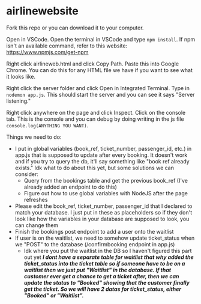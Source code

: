 # airlinewebsite

Fork this repo or you can download it to your computer. 

Open in VSCode. 
Open the terminal in VSCode and type ```npm install```. If npm isn't an available command, refer to this website: https://www.npmjs.com/get-npm

Right click airlineweb.html and click Copy Path. Paste this into Google Chrome. You can do this for any HTML file we have if you want to see what it looks like. 

Right click the server folder and click Open in Integrated Terminal. Type in ```nodemon app.js```. This should start the server and you can see it says "Server listening." 

Right click anywhere on the page and click Inspect. Click on the console tab. This is the console and you can debug by doing writing in the js file ```console.log(ANYTHING YOU WANT)```. 

Things we need to do: 
- I put in global variables (book_ref, ticket_number, passenger_id, etc.) in app.js that is supposed to update after every booking. It doesn't work and if you try to query the db, it'll say something like "book ref already exists." Idk what to do about this yet, but some solutions we can consider: 
  - Query from the bookings table and get the previous book_ref (I've already added an endpoint to do this)
  - Figure out how to use global variables with NodeJS after the page refreshes 
- Please edit the book_ref, ticket_number, passenger_id that I declared to match your database. I just put in these as placeholders so if they don't look like how the variables in your database are supposed to look, you can change them 
- Finish the bookings post endpoint to add a user onto the waitlist 
- If user is on the waitlist, we need to somehow update ticket_status when we "POST" to the database (/confirmbooking endpoint in app.js)
  - Idk where you put the waitlist in the DB so I haven't figured this part out yet ***I dont have a separate table for waitlist that why added the ticket_status into the ticket table so if someone have to be on a waitlist then we just put "Waitlist" in the database. If that customer ever get a chance to get a ticket after, then we can update the status to "Booked" showing that the customer finally get the ticket. So we will have 2 datas for ticket_status, either "Booked" or "Waitlist".***

